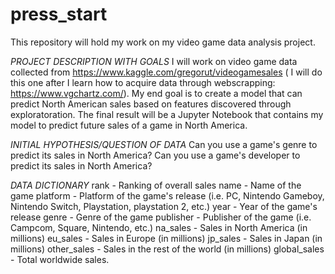 # press_start

This repository will hold my work on my video game data analysis project.


*PROJECT DESCRIPTION WITH GOALS*
I will work on video game data collected from https://www.kaggle.com/gregorut/videogamesales ( I will do this one after I learn  how to acquire data through webscrapping: https://www.vgchartz.com/). My end goal is to create a model that can predict North American sales based on features discovered through exploratoration. The final result will be a Jupyter Notebook that contains my model to predict future sales of a game in North America.


*INITIAL HYPOTHESIS/QUESTION OF DATA*
Can you use a game's genre to predict its sales in North America?
Can you use a game's developer to predict its sales in North America? 

*DATA DICTIONARY*
rank - Ranking of overall sales
name - Name of the game
platform - Platform of the game's release (i.e. PC, Nintendo Gameboy, Nintendo Switch, Playstation, playstation 2, etc.)
year - Year of the game's release
genre - Genre of the game
publisher - Publisher of the game (i.e. Campcom, Square, Nintendo, etc.)
na_sales - Sales in North America (in millions)
eu_sales - Sales in Europe (in millions)
jp_sales - Sales in Japan (in millions)
other_sales - Sales in the rest of the world (in millions)
global_sales - Total worldwide sales.
